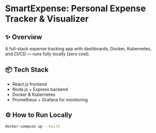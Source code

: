 # SmartExpense: Personal Expense Tracker & Visualizer

## ✨ Overview
A full-stack expense tracking app with dashboards, Docker, Kubernetes, and CI/CD — runs fully locally (zero cost).

## 📦 Tech Stack
- React.js frontend
- Node.js + Express backend
- Docker & Kubernetes
- Prometheus + Grafana for monitoring

## ⚙️ How to Run Locally
```bash
docker-compose up --build

